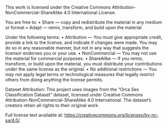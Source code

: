This work is licensed under the Creative Commons
Attribution-NonCommercial-ShareAlike 4.0 International License.

You are free to:
 • Share — copy and redistribute the material in any medium or format
 • Adapt — remix, transform, and build upon the material

Under the following terms:
 • Attribution — You must give appropriate credit, provide a link to the        license, and indicate if changes were made. You may do so in any reasonable manner, but not in any way that suggests the licensor endorses you or your use.
 • NonCommercial — You may not use the material for commercial purposes.
 • ShareAlike — If you remix, transform, or build upon the material,
   you must distribute your contributions under the same license as the original.
 • No additional restrictions — You may not apply legal terms or technological
   measures that legally restrict others from doing anything the license permits.

Dataset Attribution:
This project uses images from the “Orca Sex Classification Dataset” dataset,
licensed under Creative Commons Attribution-NonCommercial-ShareAlike 4.0 International.
The dataset’s creators retain all rights to their original work.

Full license text available at:
https://creativecommons.org/licenses/by-nc-sa/4.0/